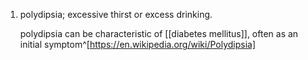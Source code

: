 1. polydipsia; excessive thirst or excess drinking.
   
   polydipsia can be characteristic of [[diabetes mellitus]], often as an initial symptom^[https://en.wikipedia.org/wiki/Polydipsia]
